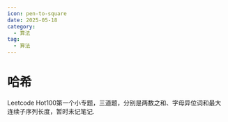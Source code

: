 ```yaml
---
icon: pen-to-square
date: 2025-05-18
category:
  - 算法
tag:
  - 算法
---
```


# 哈希
Leetcode Hot100第一个小专题，三道题，分别是两数之和、字母异位词和最大连续子序列长度，暂时未记笔记.
